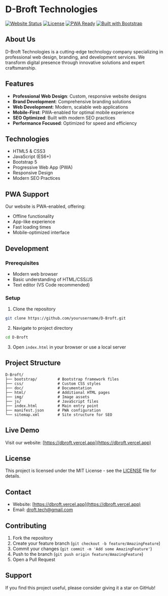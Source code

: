 # D-Broft Technologies

[![Website Status](https://img.shields.io/website?url=https%3A%2F%2Fdbroft.vercel.app)](https://dbroft.vercel.app)
[![License](https://img.shields.io/badge/license-MIT-blue.svg)](LICENSE)
[![PWA Ready](https://img.shields.io/badge/PWA-ready-brightgreen.svg)](https://dbroft.vercel.app)
[![Built with Bootstrap](https://img.shields.io/badge/Built%20with-Bootstrap-563d7c)](https://getbootstrap.com/)

## About Us

D-Broft Technologies is a cutting-edge technology company specializing in professional web design, branding, and development services. We transform digital presence through innovative solutions and expert craftsmanship.

## Features

- **Professional Web Design**: Custom, responsive website designs
- **Brand Development**: Comprehensive branding solutions
- **Web Development**: Modern, scalable web applications
- **Mobile-First**: PWA-enabled for optimal mobile experience
- **SEO Optimized**: Built with modern SEO practices
- **Performance Focused**: Optimized for speed and efficiency

## Technologies

- HTML5 & CSS3
- JavaScript (ES6+)
- Bootstrap 5
- Progressive Web App (PWA)
- Responsive Design
- Modern SEO Practices

## PWA Support

Our website is PWA-enabled, offering:
- Offline functionality
- App-like experience
- Fast loading times
- Mobile-optimized interface

## Development

### Prerequisites
- Modern web browser
- Basic understanding of HTML/CSS/JS
- Text editor (VS Code recommended)

### Setup
1. Clone the repository
```bash
git clone https://github.com/yourusername/D-Broft.git
```

2. Navigate to project directory
```bash
cd D-Broft
```

3. Open `index.html` in your browser or use a local server

## Project Structure

```
D-Broft/
├── bootstrap/         # Bootstrap framework files
├── css/               # Custom CSS styles
├── doc/               # Documentation
├── html/              # Additional HTML pages
├── img/               # Image assets
├── js/                # JavaScript files
├── index.html         # Main entry point
├── manifest.json      # PWA configuration
└── sitemap.xml        # Site structure for SEO
```

## Live Demo

Visit our website: [https://dbroft.vercel.app](https://dbroft.vercel.app)

## License

This project is licensed under the MIT License - see the [LICENSE](LICENSE) file for details.

## Contact

- Website: [https://dbroft.vercel.app](https://dbroft.vercel.app)
- Email: [droft.tech@gmail.com](mailto:droft.tech@gmail.com)

## Contributing

1. Fork the repository
2. Create your feature branch (`git checkout -b feature/AmazingFeature`)
3. Commit your changes (`git commit -m 'Add some AmazingFeature'`)
4. Push to the branch (`git push origin feature/AmazingFeature`)
5. Open a Pull Request

## Support

If you find this project useful, please consider giving it a star on GitHub!